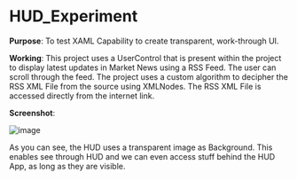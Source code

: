 # HUD_Experiment

**Purpose**: 
To test XAML Capability to create transparent, work-through UI.

**Working**: 
This project uses a UserControl that is present within the project to display latest updates in Market News using a RSS Feed. 
The user can scroll through the feed. The project uses a custom algorithm to decipher the RSS XML File from the source using XMLNodes.
The RSS XML File is accessed directly from the internet link.

**Screenshot**:

![image](https://user-images.githubusercontent.com/82875381/118559256-4a4c9b80-b785-11eb-89cf-be888bd485cc.png)

As you can see, the HUD uses a transparent image as Background. This enables see through HUD and we can even access stuff behind the 
HUD App, as long as they are visible.

